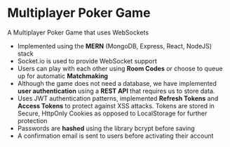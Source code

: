 
# Multiplayer Poker Game

A Multiplayer Poker Game that uses WebSockets
- Implemented using the **MERN** (MongoDB, Express, React, NodeJS) stack
- Socket.io is used to provide WebSocket support
- Users can play with each other using **Room Codes** or choose to queue up for automatic **Matchmaking**
- Although the game does not need a database, we have implemented **user authentication** using a **REST API** that requires us to store data.
- Uses JWT authentication patterns, implemented **Refresh Tokens** and **Access Tokens** to protect against XSS attacks. Tokens are stored in Secure, HttpOnly Cookies as opposed to LocalStorage for further protection
- Passwords are **hashed** using the library bcrypt before saving
- A confirmation email is sent to users before activating their account




